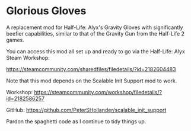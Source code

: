 # Glorious Gloves
A replacement mod for Half-Life: Alyx's Gravity Gloves with significantly beefier capabilities, similar to that of the Gravity Gun from the Half-Life 2 games.

You can access this mod all set up and ready to go via the Half-Life: Alyx Steam Workshop:

https://steamcommunity.com/sharedfiles/filedetails/?id=2182604483

Note that this mod depends on the Scalable Init Support mod to work.

Workshop: https://steamcommunity.com/workshop/filedetails/?id=2182586257

GitHub: https://github.com/PeterSHollander/scalable_init_support

Pardon the spaghetti code as I continue to tidy things up.